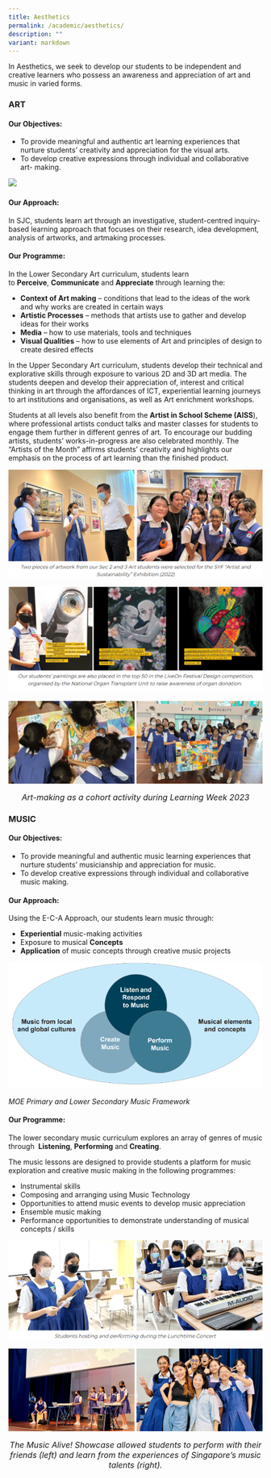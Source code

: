 ```yaml
---
title: Aesthetics
permalink: /academic/aesthetics/
description: ""
variant: markdown
---
```

<style type="text/css">
figcaption 
{
text-align:center;
font-style: italic;
font-size:16px;
}
</style>

In Aesthetics, we seek to develop our students to be independent and creative learners who possess an awareness and appreciation of art and music in varied forms.  

### **ART**

#### **Our Objectives:**
*   To provide meaningful and authentic art learning experiences that nurture students’ creativity and appreciation for the visual arts.&nbsp;
*   To develop creative expressions through individual and collaborative art- making.  

![](/images/Curriculum/Aesthetics/Art/artframework2.png)

#### **Our Approach:**

In SJC, students learn art through an investigative, student-centred inquiry-based learning approach that focuses on their research, idea development, analysis of artworks, and artmaking processes.&nbsp;

#### **Our Programme:**

In the Lower Secondary Art curriculum, students learn to&nbsp;**Perceive**,&nbsp;**Communicate**&nbsp;and&nbsp;**Appreciate**&nbsp;through learning the:  
*   **Context of Art making**&nbsp;– conditions that lead to the ideas of the work and why works are created in certain ways
*   **Artistic Processes**&nbsp;– methods that artists use to gather and develop ideas for their works
*   **Media**&nbsp;– how to use materials, tools and techniques
*   **Visual Qualities**&nbsp;– how to use elements of Art and principles of design to create desired effects

In the Upper Secondary Art curriculum, students develop their technical and explorative skills through exposure to various 2D and 3D art media. The students deepen and develop their appreciation of, interest and critical thinking in art through the affordances of ICT, experiential learning journeys to art institutions and organisations, as well as Art enrichment workshops.

Students at all levels also benefit from the **Artist in School Scheme (AISS**), where professional artists conduct talks and master classes for students to engage them further in different genres of art. To encourage our budding artists, students’ works-in-progress are also celebrated monthly. The “Artists of the Month” affirms students’ creativity and highlights our emphasis on the process of art learning than the finished product.

![](/images/Curriculum/Aesthetics/Art/A2.png)

![](/images/Curriculum/Aesthetics/Art/A3.png)

![](/images/Curriculum/Aesthetics/2023aesthetics1.jpg)

<figcaption>Art-making as a cohort activity during Learning Week 2023
	</figcaption>

### **MUSIC**

#### **Our Objectives:**
*   To provide meaningful and authentic music learning experiences that nurture students’ musicianship and appreciation for music.
*   To develop creative expressions through individual and collaborative music making.

#### **Our Approach:**
Using the E-C-A Approach, our students learn music through:  

*   **Experiential**&nbsp;music-making activities
*   Exposure to musical&nbsp;**Concepts**
*   **Application**&nbsp;of music concepts through creative music projects

![](/images/Curriculum/Aesthetics/Music/M1.png)

_MOE Primary and Lower Secondary Music Framework_

#### **Our Programme:**
The lower secondary music curriculum explores an array of genres of music through&nbsp; **Listening**,&nbsp;**Performing**&nbsp;and&nbsp;**Creating**.  

The music lessons are designed to provide students a platform for music exploration and creative music making in the following programmes:

* Instrumental skills
* Composing and arranging using Music Technology
* Opportunities to attend music events to develop music appreciation
* Ensemble music making
* Performance opportunities to demonstrate understanding of musical concepts / skills

![](/images/Curriculum/Aesthetics/Music/M2.png)

![](/images/Curriculum/Aesthetics/2023aesthetics2.jpg)

<figcaption>The Music Alive! Showcase allowed students to perform with their friends (left) and learn from the experiences of Singapore’s music talents (right).
	</figcaption>